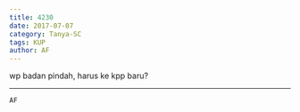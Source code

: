```yaml
---
title: 4230
date: 2017-07-07
category: Tanya-SC
tags: KUP
author: AF
---
```


wp badan pindah, harus ke kpp baru?

---



`AF`
